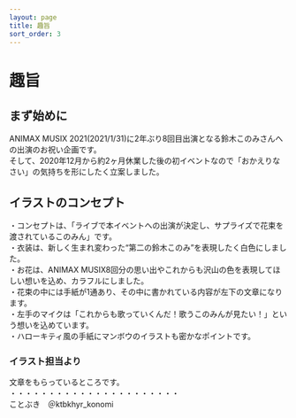 ```yaml
---
layout: page
title: 趣旨
sort_order: 3
---
```

# 趣旨

## まず始めに

ANIMAX MUSIX 2021(2021/1/31)に2年ぶり8回目出演となる鈴木このみさんへの出演のお祝い企画です。  
そして、2020年12月から約2ヶ月休業した後の初イベントなので「おかえりなさい」の気持ちを形にしたく立案しました。

## イラストのコンセプト

・コンセプトは、「ライブで本イベントへの出演が決定し、サプライズで花束を渡されているこのみん」です。  
・衣装は、新しく生まれ変わった“第二の鈴木このみ”を表現したく白色にしました。  
・お花は、ANIMAX MUSIX8回分の思い出やこれからも沢山の色を表現してほしい想いを込め、カラフルにしました。  
・花束の中には手紙が1通あり、その中に書かれている内容が左下の文章になります。  
・左手のマイクは「これからも歌っていくんだ！歌うこのみんが見たい！」という想いを込めています。  
・ハローキティ風の手紙にマンボウのイラストも密かなポイントです。

### イラスト担当より
文章をもらっているところです。  
・・・・・・・・・・・・・・・・・・・・・・  
ことぶき　＠ktbkhyr_konomi
